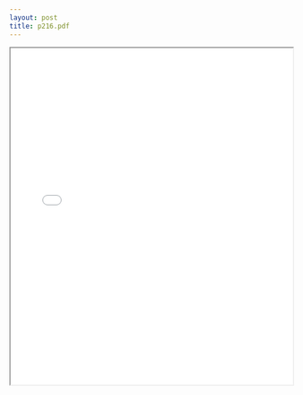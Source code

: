 ```yaml
---
layout: post
title: p216.pdf
---
```


<div class="pdf-container">
<iframe src="/ea/assets/pdfs/p216.pdf" height="600" width="100%" allowFullScreen="true"></iframe>
</div>

